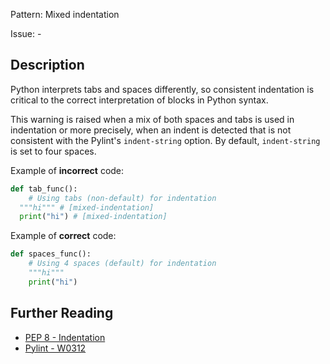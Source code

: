 Pattern: Mixed indentation

Issue: -

## Description

Python interprets tabs and spaces differently, so consistent indentation is critical to the correct interpretation of blocks in Python syntax.


This warning is raised when a mix of both spaces and tabs is used in indentation or more precisely, when an indent is detected that is not consistent with the Pylint's `indent-string` option. By default, `indent-string` is set to four spaces.


Example of **incorrect** code:
```python
def tab_func():
    # Using tabs (non-default) for indentation
  """hi""" # [mixed-indentation]
  print("hi") # [mixed-indentation]
```

Example of **correct** code:
```python
def spaces_func():
    # Using 4 spaces (default) for indentation
    """hi"""
    print("hi")
```

## Further Reading

* [PEP 8 - Indentation](https://www.python.org/dev/peps/pep-0008/#indentation)
* [Pylint - W0312](http://pylint-messages.wikidot.com/messages:w0312)

